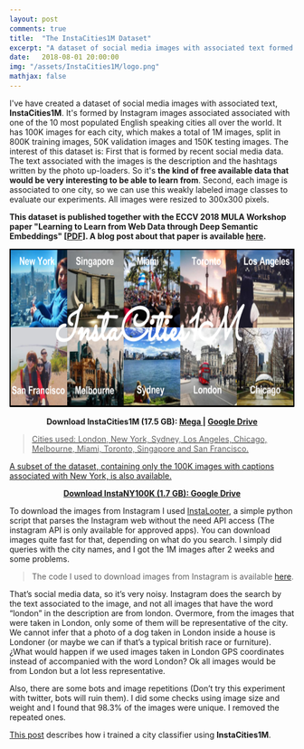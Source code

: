 ```yaml
---
layout: post
comments: true
title:  "The InstaCities1M Dataset"
excerpt: "A dataset of social media images with associated text formed by Instagram images associated with one of the 10 most populated English speaking cities."
date:   2018-08-01 20:00:00
img: "/assets/InstaCities1M/logo.png"
mathjax: false
---
```


I've have created a dataset of social media images with associated text, **InstaCities1M**. It's formed by Instagram images associated associated with one of the 10 most populated English speaking cities all over the world. It has 100K images for each city, which makes a total of 1M images, split in 800K training images, 50K validation images and 150K testing images. The interest of this dataset is: First that is formed by recent social media data. The text associated with the images is the description and the hashtags written by the photo up-loaders. So it's **the kind of free available data that would be very interesting to be able to learn from**. Second, each image is associated to one city, so we can use this weakly labeled image classes to evaluate our experiments. All images were resized to 300x300 pixels.

**This dataset is published together with the ECCV 2018 MULA Workshop paper "Learning to Learn from Web Data through Deep Semantic Embeddings" [[PDF](https://arxiv.org/abs/1808.06368)]. A blog post about that paper is available [here](https://gombru.github.io/2018/08/01/learning_from_web_data/).** 

<div class="imgcap">
<img src="/assets/InstaCities1M/logo.png" height="280">
</div>

<p align="center">    
<b>
Download InstaCities1M (17.5 GB): <a href="https://mega.nz/#!GRQkDSKD!kUN8JdZOHquqOwdMR4JHTsXBmWIRjnbFT70AWrQBaig"> Mega </a> | 
  <a href="https://google.com"> Google Drive 
  </b>
</p>

> Cities used: London, New York, Sydney, Los Angeles, Chicago, Melbourne, Miami, Toronto, Singapore and San Francisco.

A subset of the dataset, containing only the 100K images with captions associated with New York, is also available.
<p align="center">    
<b>
Download InstaNY100K (1.7 GB): <a href="https://drive.google.com/file/d/1blGgEOlrHrM0-NAQxYVRwMlfiHDvVHXb/view?usp=sharing">Google Drive</a></b>
</p>

To download the images from Instagram I used [InstaLooter](https://github.com/althonos/InstaLooter), a simple python script that parses the Instagram web without the need API access (The instagram API is only available for approved apps). You can download images quite fast for that, depending on what do you search. I simply did queries with the city names, and I got the 1M images after 2 weeks and some problems. 

> The code I used to download images from Instagram is available [here](https://github.com/gombru/SocialMediaWeakLabeling/tree/master/instagram).

That’s social media data, so it’s very noisy. Instagram does the search by the text associated to the image, and not all images that have the word “london” in the description are from london. Overmore, from the images that were taken in London, only some of them will be representative of the city. We cannot infer that a photo of a dog taken in London inside a house is Londoner (or maybe we can if that’s a typical british race or furniture). 
¿What would happen if we used images taken in London GPS coordinates instead of accompanied with the word London? Ok all images would be from London but a lot less representative.

Also, there are some bots and image repetitions (Don’t try this experiment with twitter, bots will ruin them). I did some checks using image size and weight and I found that 98.3% of the images were unique. I removed the repeated ones. 

[This post](https://gombru.github.io/2017/06/25/city_classifier/) describes how i trained a city classifier using **InstaCities1M**.

